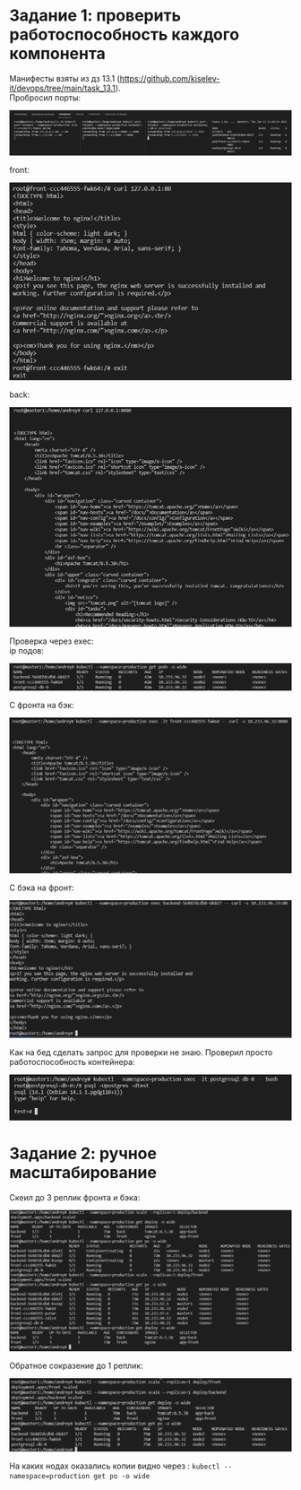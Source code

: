 # Задание 1: проверить работоспособность каждого компонента

Манифесты взяты из дз 13.1 (https://github.com/kiselev-it/devops/tree/main/task_13.1).  
Пробросил порты:

![alt text](https://github.com/kiselev-it/devops/blob/main/task_13.3/png/1.PNG?raw=true)

front:

![alt text](https://github.com/kiselev-it/devops/blob/main/task_13.3/png/2.PNG?raw=true)

back:

![alt text](https://github.com/kiselev-it/devops/blob/main/task_13.3/png/3.PNG?raw=true)

Проверка через exec:  
ip подов:  

![alt text](https://github.com/kiselev-it/devops/blob/main/task_13.3/png/4.PNG?raw=true)

C фронта на бэк:

![alt text](https://github.com/kiselev-it/devops/blob/main/task_13.3/png/5.PNG?raw=true)

С бэка на фронт:

![alt text](https://github.com/kiselev-it/devops/blob/main/task_13.3/png/6.PNG?raw=true)

Как на бед сделать запрос для проверки не знаю. Проверил просто работоспособность контейнера:

![alt text](https://github.com/kiselev-it/devops/blob/main/task_13.3/png/7.PNG?raw=true)

# Задание 2: ручное масштабирование

Скеил до 3 реплик фронта и бэка:

![alt text](https://github.com/kiselev-it/devops/blob/main/task_13.3/png/8.PNG?raw=true)

Обратное сокразение до 1 реплик:

![alt text](https://github.com/kiselev-it/devops/blob/main/task_13.3/png/9.PNG?raw=true)

На каких нодах оказались копии видно через : `kubectl --namespace=production get po -o wide`
